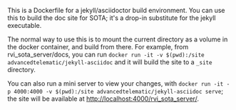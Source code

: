 This is a Dockerfile for a jekyll/asciidoctor build environment. You can use this to build the doc site for SOTA; it's a drop-in substitute for the jekyll executable.

The normal way to use this is to mount the current directory as a volume in the docker container, and build from there. For example, from rvi_sota_server/docs, you can run `docker run -it -v $(pwd):/site advancedtelematic/jekyll-asciidoc` and it will build the site to a `_site` directory.

You can also run a mini server to view your changes, with `docker run -it -p 4000:4000 -v $(pwd):/site advancedtelematic/jekyll-asciidoc serve`; the site will be available at <http://localhost:4000/rvi_sota_server/>.